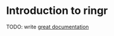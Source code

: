 # Introduction to ringr

TODO: write [great documentation](http://jacobian.org/writing/what-to-write/)
